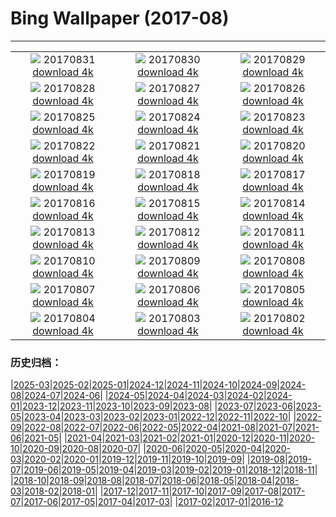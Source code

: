 # Bing Wallpaper (2017-08)
**************
| | | |
| :----: | :----: | :----: |
| ![](https://www.bing.com/az/hprichbg/rb/StorkCliffs_ZH-CN11006532238_1920x1080.jpg) 20170831 [download 4k](https://www.bing.com/az/hprichbg/rb/StorkCliffs_ZH-CN11006532238_UHD.jpg) | ![](https://www.bing.com/az/hprichbg/rb/ChamonixClouds_ZH-CN7700889231_1920x1080.jpg) 20170830 [download 4k](https://www.bing.com/az/hprichbg/rb/ChamonixClouds_ZH-CN7700889231_UHD.jpg) | ![](https://www.bing.com/az/hprichbg/rb/GoldenTrevally_ZH-CN8976794546_1920x1080.jpg) 20170829 [download 4k](https://www.bing.com/az/hprichbg/rb/GoldenTrevally_ZH-CN8976794546_UHD.jpg) |
| ![](https://www.bing.com/az/hprichbg/rb/OregonPainted_ZH-CN8553728911_1920x1080.jpg) 20170828 [download 4k](https://www.bing.com/az/hprichbg/rb/OregonPainted_ZH-CN8553728911_UHD.jpg) | ![](https://www.bing.com/az/hprichbg/rb/BotallackCornwall_ZH-CN11396172846_1920x1080.jpg) 20170827 [download 4k](https://www.bing.com/az/hprichbg/rb/BotallackCornwall_ZH-CN11396172846_UHD.jpg) | ![](https://www.bing.com/az/hprichbg/rb/BasongcuoNP_ZH-CN9819436811_1920x1080.jpg) 20170826 [download 4k](https://www.bing.com/az/hprichbg/rb/BasongcuoNP_ZH-CN9819436811_UHD.jpg) |
| ![](https://www.bing.com/az/hprichbg/rb/BatEaredFox_ZH-CN12456670113_1920x1080.jpg) 20170825 [download 4k](https://www.bing.com/az/hprichbg/rb/BatEaredFox_ZH-CN12456670113_UHD.jpg) | ![](https://www.bing.com/az/hprichbg/rb/GustavAntiquities_ZH-CN9624291648_1920x1080.jpg) 20170824 [download 4k](https://www.bing.com/az/hprichbg/rb/GustavAntiquities_ZH-CN9624291648_UHD.jpg) | ![](https://www.bing.com/az/hprichbg/rb/TubeAnemone_ZH-CN8077113499_1920x1080.jpg) 20170823 [download 4k](https://www.bing.com/az/hprichbg/rb/TubeAnemone_ZH-CN8077113499_UHD.jpg) |
| ![](https://www.bing.com/az/hprichbg/rb/AtchafalayaBasin_ZH-CN11978071492_1920x1080.jpg) 20170822 [download 4k](https://www.bing.com/az/hprichbg/rb/AtchafalayaBasin_ZH-CN11978071492_UHD.jpg) | ![](https://www.bing.com/az/hprichbg/rb/MausoleumLovcen_ZH-CN11630158336_1920x1080.jpg) 20170821 [download 4k](https://www.bing.com/az/hprichbg/rb/MausoleumLovcen_ZH-CN11630158336_UHD.jpg) | ![](https://www.bing.com/az/hprichbg/rb/JantarJaipur_ZH-CN12917938653_1920x1080.jpg) 20170820 [download 4k](https://www.bing.com/az/hprichbg/rb/JantarJaipur_ZH-CN12917938653_UHD.jpg) |
| ![](https://www.bing.com/az/hprichbg/rb/YellowNPFirehole_ZH-CN14661526309_1920x1080.jpg) 20170819 [download 4k](https://www.bing.com/az/hprichbg/rb/YellowNPFirehole_ZH-CN14661526309_UHD.jpg) | ![](https://www.bing.com/az/hprichbg/rb/KingPhoto_ZH-CN13184031948_1920x1080.jpg) 20170818 [download 4k](https://www.bing.com/az/hprichbg/rb/KingPhoto_ZH-CN13184031948_UHD.jpg) | ![](https://www.bing.com/az/hprichbg/rb/ChulillaSpain_ZH-CN10170248808_1920x1080.jpg) 20170817 [download 4k](https://www.bing.com/az/hprichbg/rb/ChulillaSpain_ZH-CN10170248808_UHD.jpg) |
| ![](https://www.bing.com/az/hprichbg/rb/GoldenHorn_ZH-CN14570526834_1920x1080.jpg) 20170816 [download 4k](https://www.bing.com/az/hprichbg/rb/GoldenHorn_ZH-CN14570526834_UHD.jpg) | ![](https://www.bing.com/az/hprichbg/rb/AvalancheCreek_ZH-CN10917017134_1920x1080.jpg) 20170815 [download 4k](https://www.bing.com/az/hprichbg/rb/AvalancheCreek_ZH-CN10917017134_UHD.jpg) | ![](https://www.bing.com/az/hprichbg/rb/QuakingAspens_ZH-CN11296287476_1920x1080.jpg) 20170814 [download 4k](https://www.bing.com/az/hprichbg/rb/QuakingAspens_ZH-CN11296287476_UHD.jpg) |
| ![](https://www.bing.com/az/hprichbg/rb/Hozoviotissa_ZH-CN13142561850_1920x1080.jpg) 20170813 [download 4k](https://www.bing.com/az/hprichbg/rb/Hozoviotissa_ZH-CN13142561850_UHD.jpg) | ![](https://www.bing.com/az/hprichbg/rb/Kitesurfing_ZH-CN11259743343_1920x1080.jpg) 20170812 [download 4k](https://www.bing.com/az/hprichbg/rb/Kitesurfing_ZH-CN11259743343_UHD.jpg) | ![](https://www.bing.com/az/hprichbg/rb/LoxodontaAfricana_ZH-CN10434704249_1920x1080.jpg) 20170811 [download 4k](https://www.bing.com/az/hprichbg/rb/LoxodontaAfricana_ZH-CN10434704249_UHD.jpg) |
| ![](https://www.bing.com/az/hprichbg/rb/CavernduPontdArc_ZH-CN9994344414_1920x1080.jpg) 20170810 [download 4k](https://www.bing.com/az/hprichbg/rb/CavernduPontdArc_ZH-CN9994344414_UHD.jpg) | ![](https://www.bing.com/az/hprichbg/rb/Huacachina_ZH-CN10037610442_1920x1080.jpg) 20170809 [download 4k](https://www.bing.com/az/hprichbg/rb/Huacachina_ZH-CN10037610442_UHD.jpg) | ![](https://www.bing.com/az/hprichbg/rb/HydricHammock_ZH-CN7896164965_1920x1080.jpg) 20170808 [download 4k](https://www.bing.com/az/hprichbg/rb/HydricHammock_ZH-CN7896164965_UHD.jpg) |
| ![](https://www.bing.com/az/hprichbg/rb/AlaskaLynx_ZH-CN8211406639_1920x1080.jpg) 20170807 [download 4k](https://www.bing.com/az/hprichbg/rb/AlaskaLynx_ZH-CN8211406639_UHD.jpg) | ![](https://www.bing.com/az/hprichbg/rb/HulunbuirPrairie_ZH-CN11677344846_1920x1080.jpg) 20170806 [download 4k](https://www.bing.com/az/hprichbg/rb/HulunbuirPrairie_ZH-CN11677344846_UHD.jpg) | ![](https://www.bing.com/az/hprichbg/rb/AlesundNorway_ZH-CN9988504070_1920x1080.jpg) 20170805 [download 4k](https://www.bing.com/az/hprichbg/rb/AlesundNorway_ZH-CN9988504070_UHD.jpg) |
| ![](https://www.bing.com/az/hprichbg/rb/CaanaTemple_ZH-CN9714949581_1920x1080.jpg) 20170804 [download 4k](https://www.bing.com/az/hprichbg/rb/CaanaTemple_ZH-CN9714949581_UHD.jpg) | ![](https://www.bing.com/az/hprichbg/rb/BodieLighthouse_ZH-CN9415388071_1920x1080.jpg) 20170803 [download 4k](https://www.bing.com/az/hprichbg/rb/BodieLighthouse_ZH-CN9415388071_UHD.jpg) | ![](https://www.bing.com/az/hprichbg/rb/LavenderProvence_ZH-CN9151247848_1920x1080.jpg) 20170802 [download 4k](https://www.bing.com/az/hprichbg/rb/LavenderProvence_ZH-CN9151247848_UHD.jpg) |

### 历史归档：

|[2025-03](/../2025-03/2025-03.md)|[2025-02](/../2025-02/2025-02.md)|[2025-01](/../2025-01/2025-01.md)|[2024-12](/../2024-12/2024-12.md)|[2024-11](/../2024-11/2024-11.md)|[2024-10](/../2024-10/2024-10.md)|[2024-09](/../2024-09/2024-09.md)|[2024-08](/../2024-08/2024-08.md)|[2024-07](/../2024-07/2024-07.md)|[2024-06](/../2024-06/2024-06.md)|
|[2024-05](/../2024-05/2024-05.md)|[2024-04](/../2024-04/2024-04.md)|[2024-03](/../2024-03/2024-03.md)|[2024-02](/../2024-02/2024-02.md)|[2024-01](/../2024-01/2024-01.md)|[2023-12](/../2023-12/2023-12.md)|[2023-11](/../2023-11/2023-11.md)|[2023-10](/../2023-10/2023-10.md)|[2023-09](/../2023-09/2023-09.md)|[2023-08](/../2023-08/2023-08.md)|
|[2023-07](/../2023-07/2023-07.md)|[2023-06](/../2023-06/2023-06.md)|[2023-05](/../2023-05/2023-05.md)|[2023-04](/../2023-04/2023-04.md)|[2023-03](/../2023-03/2023-03.md)|[2023-02](/../2023-02/2023-02.md)|[2023-01](/../2023-01/2023-01.md)|[2022-12](/../2022-12/2022-12.md)|[2022-11](/../2022-11/2022-11.md)|[2022-10](/../2022-10/2022-10.md)|
|[2022-09](/../2022-09/2022-09.md)|[2022-08](/../2022-08/2022-08.md)|[2022-07](/../2022-07/2022-07.md)|[2022-06](/../2022-06/2022-06.md)|[2022-05](/../2022-05/2022-05.md)|[2022-04](/../2022-04/2022-04.md)|[2021-08](/../2021-08/2021-08.md)|[2021-07](/../2021-07/2021-07.md)|[2021-06](/../2021-06/2021-06.md)|[2021-05](/../2021-05/2021-05.md)|
|[2021-04](/../2021-04/2021-04.md)|[2021-03](/../2021-03/2021-03.md)|[2021-02](/../2021-02/2021-02.md)|[2021-01](/../2021-01/2021-01.md)|[2020-12](/../2020-12/2020-12.md)|[2020-11](/../2020-11/2020-11.md)|[2020-10](/../2020-10/2020-10.md)|[2020-09](/../2020-09/2020-09.md)|[2020-08](/../2020-08/2020-08.md)|[2020-07](/../2020-07/2020-07.md)|
|[2020-06](/../2020-06/2020-06.md)|[2020-05](/../2020-05/2020-05.md)|[2020-04](/../2020-04/2020-04.md)|[2020-03](/../2020-03/2020-03.md)|[2020-02](/../2020-02/2020-02.md)|[2020-01](/../2020-01/2020-01.md)|[2019-12](/../2019-12/2019-12.md)|[2019-11](/../2019-11/2019-11.md)|[2019-10](/../2019-10/2019-10.md)|[2019-09](/../2019-09/2019-09.md)|
|[2019-08](/../2019-08/2019-08.md)|[2019-07](/../2019-07/2019-07.md)|[2019-06](/../2019-06/2019-06.md)|[2019-05](/../2019-05/2019-05.md)|[2019-04](/../2019-04/2019-04.md)|[2019-03](/../2019-03/2019-03.md)|[2019-02](/../2019-02/2019-02.md)|[2019-01](/../2019-01/2019-01.md)|[2018-12](/../2018-12/2018-12.md)|[2018-11](/../2018-11/2018-11.md)|
|[2018-10](/../2018-10/2018-10.md)|[2018-09](/../2018-09/2018-09.md)|[2018-08](/../2018-08/2018-08.md)|[2018-07](/../2018-07/2018-07.md)|[2018-06](/../2018-06/2018-06.md)|[2018-05](/../2018-05/2018-05.md)|[2018-04](/../2018-04/2018-04.md)|[2018-03](/../2018-03/2018-03.md)|[2018-02](/../2018-02/2018-02.md)|[2018-01](/../2018-01/2018-01.md)|
|[2017-12](/../2017-12/2017-12.md)|[2017-11](/../2017-11/2017-11.md)|[2017-10](/../2017-10/2017-10.md)|[2017-09](/../2017-09/2017-09.md)|[2017-08](/2017-08.md)|[2017-07](/../2017-07/2017-07.md)|[2017-06](/../2017-06/2017-06.md)|[2017-05](/../2017-05/2017-05.md)|[2017-04](/../2017-04/2017-04.md)|[2017-03](/../2017-03/2017-03.md)|
|[2017-02](/../2017-02/2017-02.md)|[2017-01](/../2017-01/2017-01.md)|[2016-12](/../2016-12/2016-12.md)